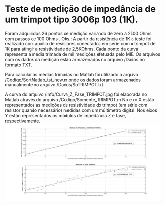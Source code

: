 # Teste de medição de impedância de um trimpot tipo 3006p 103 (1K).
Foram adquiridos 26 pontos de medição variando de zero à 2500 Ohms 
com passos de 100 Ohms . Obs.: A partir da resistência de 1K o teste foi realizado 
com auxílio de resistores conectados em série com o trimpot de 1K para atingir a 
resistividade de 2,5KOhms.
Cada ponto da curva representa a média trimada de mil medições efetuada pelo MIE.
Os arquivos com os dados da medição estão armazenados no arquivo /Dados no formato TXT.

Para calcular as médias trimadas no Matlab foi utilizado a arquivo /Codigo/SortMatlab_tst_new.m 
onde os dados foram armazenados manualmente no arquivo /Dados/SoTRIMPOT.txt.

A curva do arquivo /Info/Curva_Z_Fase_TRIMPOT.jpg foi elaborada no Matlab através do
arquivo /Codigo/Somente_TRIMPOT.m
No eixo X estão representados as medições de resistividade do trimpot (em série com resistor quando
necessário) medidas com um múltimetro digital. Nos eixos Y estão representados os módulos de impedância Z
e fase, respectivamente.
![Curva de impedância Z e fase em do trimpot](Curva_Z_Fase_TRIMPOT.jpg)


